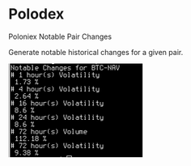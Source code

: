 # Polodex
Poloniex Notable Pair Changes

Generate notable historical changes for a given pair.

![output img](preview.png)

